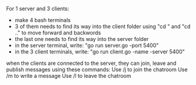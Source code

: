 For 1 server and 3 clients:
- make 4 bash terminals
- 3 of them needs to find its way into the client folder using "cd <something>" and "cd .." to move forward and backwords
- the last one needs to find its way into the server folder
- in the server terminal, write: "go run server.go -port 5400"
- in the 3 client terminals, write: "go run client.go -name <name> -server 5400"

when the clients are connected to the server, they can join, leave and publish messages using these commands:
	Use /j to join the chatroom
	Use /m <your message> to write a message
	Use /l to leave the chatroom

